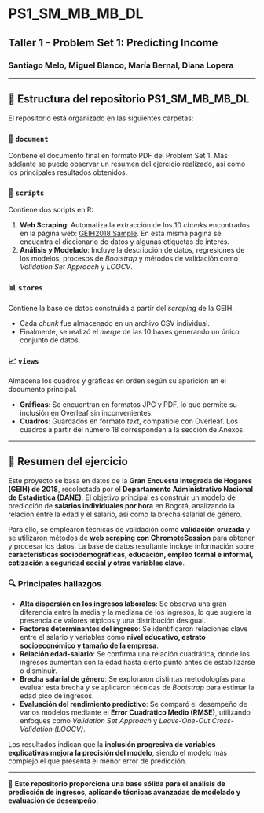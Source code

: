 # PS1_SM_MB_MB_DL
## Taller 1 - Problem Set 1: Predicting Income  

### Santiago Melo, Miguel Blanco, María Bernal, Diana Lopera  

---

## 📂 Estructura del repositorio PS1_SM_MB_MB_DL  

El repositorio está organizado en las siguientes carpetas:  

### 📄 `document`  
Contiene el documento final en formato PDF del Problem Set 1. Más adelante se puede observar un resumen del ejercicio realizado, así como los principales resultados obtenidos.  

### 📜 `scripts`  
Contiene dos scripts en R:  
1. **Web Scraping**: Automatiza la extracción de los 10 *chunks* encontrados en la página web: [GEIH2018 Sample](https://ignaciomsarmiento.github.io/GEIH2018_sample/). En esta misma página se encuentra el diccionario de datos y algunas etiquetas de interés.  
2. **Análisis y Modelado**: Incluye la descripción de datos, regresiones de los modelos, procesos de *Bootstrap* y métodos de validación como *Validation Set Approach* y *LOOCV*.  

### 📊 `stores`  
Contiene la base de datos construida a partir del *scraping* de la GEIH.  
- Cada *chunk* fue almacenado en un archivo CSV individual.  
- Finalmente, se realizó el *merge* de las 10 bases generando un único conjunto de datos.  

### 📈 `views`  
Almacena los cuadros y gráficas en orden según su aparición en el documento principal.  

- **Gráficas**: Se encuentran en formatos JPG y PDF, lo que permite su inclusión en Overleaf sin inconvenientes.  
- **Cuadros**: Guardados en formato *text*, compatible con Overleaf. Los cuadros a partir del número 18 corresponden a la sección de Anexos.  

---

## 📌 Resumen del ejercicio  

Este proyecto se basa en datos de la **Gran Encuesta Integrada de Hogares (GEIH) de 2018**, recolectada por el **Departamento Administrativo Nacional de Estadística (DANE)**. El objetivo principal es construir un modelo de predicción de **salarios individuales por hora** en Bogotá, analizando la relación entre la edad y el salario, así como la brecha salarial de género.  

Para ello, se emplearon técnicas de validación como **validación cruzada** y se utilizaron métodos de **web scraping con ChromoteSession** para obtener y procesar los datos. La base de datos resultante incluye información sobre **características sociodemográficas, educación, empleo formal e informal, cotización a seguridad social y otras variables clave**.  

### 🔍 Principales hallazgos  

- **Alta dispersión en los ingresos laborales**: Se observa una gran diferencia entre la media y la mediana de los ingresos, lo que sugiere la presencia de valores atípicos y una distribución desigual.  
- **Factores determinantes del ingreso**: Se identificaron relaciones clave entre el salario y variables como **nivel educativo, estrato socioeconómico y tamaño de la empresa**.  
- **Relación edad-salario**: Se confirma una relación cuadrática, donde los ingresos aumentan con la edad hasta cierto punto antes de estabilizarse o disminuir.  
- **Brecha salarial de género**: Se exploraron distintas metodologías para evaluar esta brecha y se aplicaron técnicas de *Bootstrap* para estimar la edad pico de ingresos.  
- **Evaluación del rendimiento predictivo**: Se comparó el desempeño de varios modelos mediante el **Error Cuadrático Medio (RMSE)**, utilizando enfoques como *Validation Set Approach* y *Leave-One-Out Cross-Validation (LOOCV)*.  

Los resultados indican que la **inclusión progresiva de variables explicativas mejora la precisión del modelo**, siendo el modelo más complejo el que presenta el menor error de predicción.  

---

📌 **Este repositorio proporciona una base sólida para el análisis de predicción de ingresos, aplicando técnicas avanzadas de modelado y evaluación de desempeño.**  



